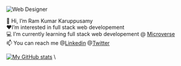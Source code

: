 
![Web Designer](https://user-images.githubusercontent.com/116718155/214018250-6740c9e9-28c8-47f0-b960-364adfd0a656.gif)


:adult: Hi, I’m Ram Kumar Karuppusamy \
:hearts:I’m interested in full stack web developement \
:computer: I’m currently learning full stack web developement @ [Microverse](https://github.com/microverseinc) \
:mailbox: You can reach me @[Linkedin](www.linkedin.com/in/ram-kumar-karuppusamy-3bb95a73)   @[Twitter](https://twitter.com/ram_karuppusamy) 

[![My GitHub stats](https://github-readme-stats.vercel.app/api?username=ram1117&show_icons=true&theme=dark)](https://github.com/ram1117/github-readme-stats) \

